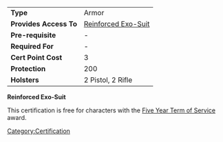 |                        |                                                        |
| ---------------------- | ------------------------------------------------------ |
| **Type**               | Armor                                                  |
| **Provides Access To** | [Reinforced Exo-Suit](/Reinforced_Exo-Suit "wikilink") |
| **Pre-requisite**      | \-                                                     |
| **Required For**       | \-                                                     |
| **Cert Point Cost**    | 3                                                      |
| **Protection**         | 200                                                    |
| **Holsters**           | 2 Pistol, 2 Rifle                                      |

**Reinforced Exo-Suit**

This certification is free for characters with the [Five Year Term of
Service](/Term_of_Service "wikilink") award.

[Category:Certification](/Category:Certification "wikilink")
